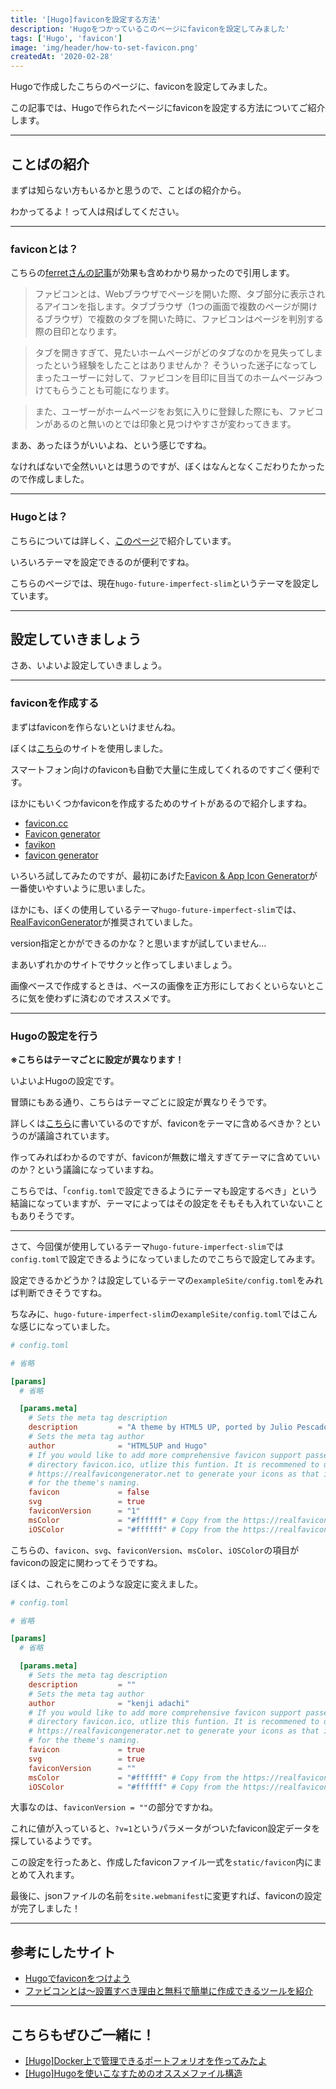```yaml
---
title: '[Hugo]faviconを設定する方法'
description: 'Hugoをつかっているこのページにfaviconを設定してみました'
tags: ['Hugo', 'favicon']
image: 'img/header/how-to-set-favicon.png'
createdAt: '2020-02-28'
---
```


Hugoで作成したこちらのページに、faviconを設定してみました。

この記事では、Hugoで作られたページにfaviconを設定する方法についてご紹介します。

-------

<!--more-->

## ことばの紹介

まずは知らない方もいるかと思うので、ことばの紹介から。

わかってるよ！って人は飛ばしてください。

-------

### faviconとは？

こちらの[ferretさんの記事](https://ferret-plus.com/387)が効果も含めわかり易かったので引用します。

> ファビコンとは、Webブラウザでページを開いた際、タブ部分に表示されるアイコンを指します。タブブラウザ（1つの画面で複数のページが開けるブラウザ）で複数のタブを開いた時に、ファビコンはページを判別する際の目印となります。

> タブを開きすぎて、見たいホームページがどのタブなのかを見失ってしまったという経験をしたことはありませんか？
そういった迷子になってしまったユーザーに対して、ファビコンを目印に目当てのホームページみつけてもらうことも可能になります。

> また、ユーザーがホームページをお気に入りに登録した際にも、ファビコンがあるのと無いのとでは印象と見つけやすさが変わってきます。

まあ、あったほうがいいよね、という感じですね。

なければないで全然いいとは思うのですが、ぼくはなんとなくこだわりたかったので作成しました。

-------

### Hugoとは？

こちらについては詳しく、[このページ](../../blog/how-to-create-this-page/#hugo)で紹介しています。

いろいろテーマを設定できるのが便利ですね。

こちらのページでは、現在`hugo-future-imperfect-slim`というテーマを設定しています。

-------

## 設定していきましょう

さあ、いよいよ設定していきましょう。

-------

### faviconを作成する

まずはfaviconを作らないといけませんね。

ぼくは[こちら](https://www.favicon-generator.org/)のサイトを使用しました。

スマートフォン向けのfaviconも自動で大量に生成してくれるのですごく便利です。


ほかにもいくつかfaviconを作成するためのサイトがあるので紹介しますね。

- [favicon.cc](http://www.favicon.cc/)
- [Favicon generator](http://favicon-generator.org/editor/)
- [favikon](http://www.favikon.com/)
- [favicon generator](http://tools.dynamicdrive.com/favicon/)

いろいろ試してみたのですが、最初にあげた[Favicon & App Icon Generator](https://www.favicon-generator.org/)が一番使いやすいように思いました。

ほかにも、ぼくの使用しているテーマ`hugo-future-imperfect-slim`では、[RealFaviconGenerator](https://realfavicongenerator.net/)が推奨されていました。

version指定とかができるのかな？と思いますが試していません…

まあいずれかのサイトでサクッと作ってしまいましょう。

画像ベースで作成するときは、ベースの画像を正方形にしておくといらないところに気を使わずに済むのでオススメです。

-------

### Hugoの設定を行う

**※こちらはテーマごとに設定が異なります！**

いよいよHugoの設定です。

冒頭にもある通り、こちらはテーマごとに設定が異なりそうです。

詳しくは[こちら](https://discourse.gohugo.io/t/should-themes-include-favicons/10033)に書いているのですが、faviconをテーマに含めるべきか？というのが議論されています。

作ってみればわかるのですが、faviconが無数に増えすぎてテーマに含めていいのか？という議論になっていますね。

こちらでは、「`config.toml`で設定できるようにテーマも設定するべき」という結論になっていますが、テーマによってはその設定をそもそも入れていないこともありそうです。

-------

さて、今回僕が使用しているテーマ`hugo-future-imperfect-slim`では`config.toml`で設定できるようになっていましたのでこちらで設定してみます。

設定できるかどうか？は設定しているテーマの`exampleSite/config.toml`をみれば判断できそうですね。

ちなみに、`hugo-future-imperfect-slim`の`exampleSite/config.toml`ではこんな感じになっていました。

```toml
# config.toml

# 省略

[params]
  # 省略

  [params.meta]
    # Sets the meta tag description
    description         = "A theme by HTML5 UP, ported by Julio Pescador. Slimmed and enhanced by Patrick Collins. Multilingual by StatnMap. Powered by Hugo."
    # Sets the meta tag author
    author              = "HTML5UP and Hugo"
    # If you would like to add more comprehensive favicon support passed root
    # directory favicon.ico, utlize this funtion. It is recommened to use
    # https://realfavicongenerator.net to generate your icons as that is the basis
    # for the theme's naming.
    favicon             = false
    svg                 = true
    faviconVersion      = "1"
    msColor             = "#ffffff" # Copy from the https://realfavicongenerator.net
    iOSColor            = "#ffffff" # Copy from the https://realfavicongenerator.net

```

こちらの、`favicon`、`svg`、`faviconVersion`、`msColor`、`iOSColor`の項目がfaviconの設定に関わってそうですね。

ぼくは、これらをこのような設定に変えました。

```toml
# config.toml

# 省略

[params]
  # 省略

  [params.meta]
    # Sets the meta tag description
    description         = ""
    # Sets the meta tag author
    author              = "kenji adachi"
    # If you would like to add more comprehensive favicon support passed root
    # directory favicon.ico, utlize this funtion. It is recommened to use
    # https://realfavicongenerator.net to generate your icons as that is the basis
    # for the theme's naming.
    favicon             = true
    svg                 = true
    faviconVersion      = ""
    msColor             = "#ffffff" # Copy from the https://realfavicongenerator.net
    iOSColor            = "#ffffff" # Copy from the https://realfavicongenerator.net

```

大事なのは、`faviconVersion = ""`の部分ですかね。

これに値が入っていると、`?v=1`というパラメータがついたfavicon設定データを探しているようです。

この設定を行ったあと、作成したfaviconファイル一式を`static/favicon`内にまとめて入れます。

最後に、jsonファイルの名前を`site.webmanifest`に変更すれば、faviconの設定が完了しました！

-------

## 参考にしたサイト

- [Hugoでfaviconをつけよう](https://xn--v6q832hwdkvom.com/post/hugo%E3%81%A7favicon%E3%82%92%E3%81%A4%E3%81%91%E3%82%88%E3%81%86/)
- [ファビコンとは〜設置すべき理由と無料で簡単に作成できるツールを紹介](https://ferret-plus.com/387)

-------

## こちらもぜひご一緒に！

- [[Hugo]Docker上で管理できるポートフォリオを作ってみたよ](../../blog/how-to-create-this-page/)
- [[Hugo]Hugoを使いこなすためのオススメファイル構造](../../blog/file-structure-for-mastering-hugo/)
